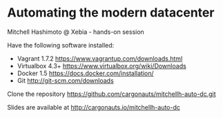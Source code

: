 # Automating the modern datacenter

Mitchell Hashimoto @ Xebia - hands-on session

Have the following software installed:
- Vagrant 1.7.2 https://www.vagrantup.com/downloads.html
- Virtualbox 4.3+ https://www.virtualbox.org/wiki/Downloads
- Docker 1.5 https://docs.docker.com/installation/
- Git http://git-scm.com/downloads

Clone the repository https://github.com/cargonauts/mitchellh-auto-dc.git

Slides are available at http://cargonauts.io/mitchellh-auto-dc
